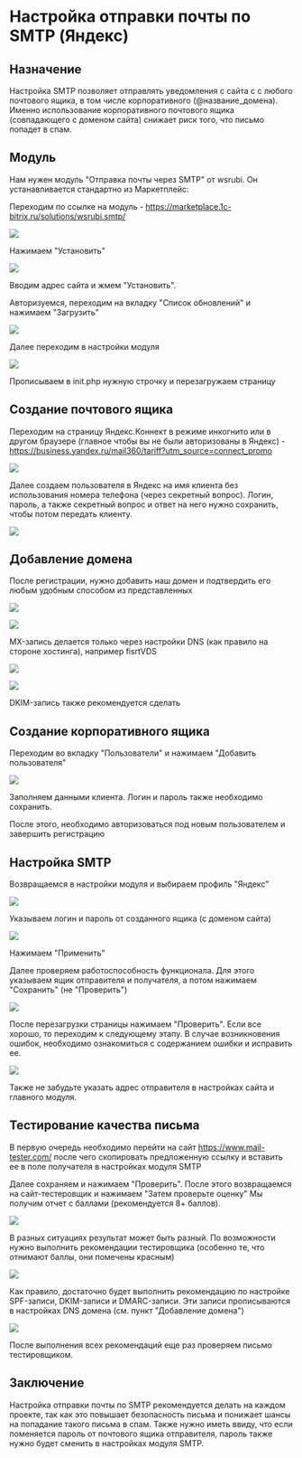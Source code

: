 # Настройка отправки почты по SMTP (Яндекс)

## Назначение

Настройка SMTP позволяет отправлять уведомления с сайта с с любого почтового ящика,
в том числе корпоративного (@название_домена).
Именно использование корпоративного почтового ящика (совпадающего с доменом сайта)
снижает риск того, что письмо попадет в спам.

## Модуль

Нам нужен модуль "Отправка почты через SMTP" от wsrubi. Он устанавливается стандартно из Маркетплейс:

Переходим по ссылке на модуль - https://marketplace.1c-bitrix.ru/solutions/wsrubi.smtp/

![](readme_images/1.png)

Нажимаем "Установить"

![](readme_images/2.png)

Вводим адрес сайта и жмем "Установить".

Авторизуемся, переходим на вкладку "Список обновлений" и нажимаем "Загрузить"

![](readme_images/3.png)

Далее переходим в настройки модуля

![](readme_images/4.png)

Прописываем в init.php нужную строчку и перезагружаем страницу


## Создание почтового ящика

Переходим на страницу Яндекс.Коннект в режиме инкогнито или в другом браузере 
(главное чтобы вы не были авторизованы в Яндекс) - https://business.yandex.ru/mail360/tariff?utm_source=connect_promo

![](readme_images/5.png)

Далее создаем пользователя в Яндекс на имя клиента без использования номера телефона (через секретный вопрос).
Логин, пароль, а также секретный вопрос и ответ на него нужно сохранить, чтобы потом передать клиенту.

![](readme_images/6.png)

## Добавление домена

После регистрации, нужно добавить наш домен и подтвердить его любым удобным способом из представленных

![](readme_images/7.png)

![](readme_images/8.png)

MX-запись делается только через настройки DNS (как правило на стороне хостинга), например fisrtVDS

![](readme_images/9.png)

![](readme_images/10.png)

DKIM-запись также рекомендуется сделать


## Создание корпоративного ящика

Переходим во вкладку "Пользователи" и нажимаем "Добавить пользователя"

![](readme_images/11.png)

Заполняем данными клиента. Логин и пароль также необходимо сохранить.

После этого, необходимо авторизоваться под новым пользователем и завершить регистрацию


## Настройка SMTP

Возвращаемся в настройки модуля и выбираем профиль "Яндекс"

![](readme_images/12.png)

Указываем логин и пароль от созданного ящика (с доменом сайта)

![](readme_images/13.png)

Нажимаем "Применить"

Далее проверяем работоспособность функционала. Для этого указываем ящик отправителя и получателя,
а потом нажимаем "Сохранить" (не "Проверить")

![](readme_images/14.png)

После перезагрузки страницы нажимаем "Проверить". Если все хорошо, то переходим к следующему этапу.
В случае возникновения ошибок, необходимо ознакомиться с содержанием ошибки и исправить ее.

![](readme_images/15.png)

Также не забудьте указать адрес отправителя в настройках сайта и главного модуля.


## Тестирование качества письма

В первую очередь необходимо перейти на сайт https://www.mail-tester.com/ после чего скопировать предложенную ссылку и вставить
ее в поле получателя в настройках модуля SMTP

Далее сохраняем и нажимаем "Проверить". После этого возвращаемся на сайт-тестеровщик и нажимаем "Затем проверьте оценку"
Мы получим отчет с баллами (рекомендуется 8+ баллов).

![](readme_images/16.png)

В разных ситуациях результат может быть разный. По возможности нужно выполнить рекомендации тестировщика (особенно те, что отнимают баллы, они помечены красным)

![](readme_images/17.png)

Как правило, достаточно будет выполнить рекомендацию по настройке SPF-записи, DKIM-записи и DMARC-записи.
Эти записи прописываются в настройках DNS домена (см. пункт "Добавление домена")

![](readme_images/18.png)

После выполнения всех рекомендаций еще раз проверяем письмо тестировщиком.


## Заключение

Настройка отправки почты по SMTP рекомендуется делать на каждом проекте, так как это повышает безопасность письма и 
понижает шансы на попадание такого письма в спам. Также нужно иметь ввиду, что если поменяется пароль от почтового ящика отправителя, пароль также нужно будет сменить в настройках модуля SMTP.
